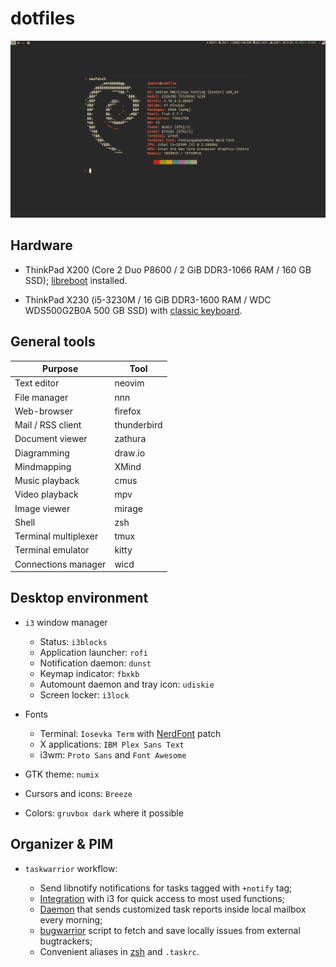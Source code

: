 # dotfiles

![Screenshot](https://raw.githubusercontent.com/jubnzv/dotfiles/master/screenshot.png)

## Hardware

* ThinkPad X200 (Core 2 Duo P8600 / 2 GiB DDR3-1066 RAM / 160 GB SSD); [libreboot](https://libreboot.org/docs/hardware/x200.html) installed.

* ThinkPad X230 (i5-3230M / 16 GiB DDR3-1600 RAM / WDC WDS500G2B0A 500 GB SSD) with [classic keyboard](http://www.thinkwiki.org/wiki/Install_Classic_Keyboard_on_xx30_Series_ThinkPads).

## General tools

| Purpose              | Tool        |
|----------------------|-------------|
| Text editor          | neovim      |
| File manager         | nnn         |
| Web-browser          | firefox     |
| Mail / RSS client    | thunderbird |
| Document viewer      | zathura     |
| Diagramming          | draw.io     |
| Mindmapping          | XMind       |
| Music playback       | cmus        |
| Video playback       | mpv         |
| Image viewer         | mirage      |
| Shell                | zsh         |
| Terminal multiplexer | tmux        |
| Terminal emulator    | kitty       |
| Connections manager  | wicd        |

## Desktop environment

+ `i3` window manager

  * Status: `i3blocks`
  * Application launcher: `rofi`
  * Notification daemon: `dunst`
  * Keymap indicator: `fbxkb`
  * Automount daemon and tray icon: `udiskie`
  * Screen locker: `i3lock`

+ Fonts

  * Terminal: `Iosevka Term` with [NerdFont](https://github.com/ryanoasis/nerd-fonts) patch
  * X applications: `IBM Plex Sans Text`
  * i3wm: `Proto Sans` and `Font Awesome`

+ GTK theme: `numix`
+ Cursors and icons: `Breeze`
+ Colors: `gruvbox dark` where it possible

## Organizer & PIM

* `taskwarrior` workflow:

  * Send libnotify notifications for tasks tagged with `+notify` tag;
  * [Integration](https://github.com/jubnzv/dotfiles/blob/master/.config/i3/config) with i3 for quick access to most used functions;
  * [Daemon](https://github.com/jubnzv/go-taskwarrior/tree/master/examples/agenda-report) that sends customized task reports inside local mailbox every morning;
  * [bugwarrior](https://github.com/ralphbean/bugwarrior) script to fetch and save locally issues from external bugtrackers;
  * Convenient aliases in [zsh](https://github.com/jubnzv/dotfiles/tree/master/.zshrc) and `.taskrc`.

